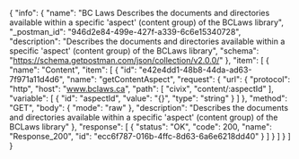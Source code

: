 {
  "info": {
    "name": "BC Laws Describes the documents and directories available within a specific 'aspect' (content group) of the BCLaws library",
    "_postman_id": "946d2e84-499e-427f-a339-6c6e15340728",
    "description": "Describes the documents and directories available within a specific 'aspect' (content group) of the BCLaws library",
    "schema": "https://schema.getpostman.com/json/collection/v2.0.0/"
  },
  "item": [
    {
      "name": "Content",
      "item": [
        {
          "id": "e42e4dd1-48b8-44da-ad63-7f971a11d4d6",
          "name": "getContentAspect",
          "request": {
            "url": {
              "protocol": "http",
              "host": "www.bclaws.ca",
              "path": [
                "civix",
                "content/:aspectId"
              ],
              "variable": [
                {
                  "id": "aspectId",
                  "value": "{}",
                  "type": "string"
                }
              ]
            },
            "method": "GET",
            "body": {
              "mode": "raw"
            },
            "description": "Describes the documents and directories available within a specific 'aspect' (content group) of the BCLaws library"
          },
          "response": [
            {
              "status": "OK",
              "code": 200,
              "name": "Response_200",
              "id": "ecc6f787-016b-4ffc-8d63-6a6e6218dd40"
            }
          ]
        }
      ]
    }
  ]
}